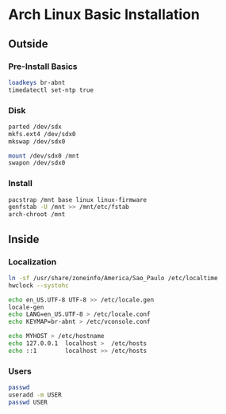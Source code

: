 Arch Linux Basic Installation
=============================

Outside
-------

### Pre-Install Basics
```bash 
loadkeys br-abnt
timedatectl set-ntp true
```
### Disk
```bash
parted /dev/sdx
mkfs.ext4 /dev/sdx0
mkswap /dev/sdx0

mount /dev/sdx0 /mnt
swapon /dev/sdx0
```

### Install
```bash
pacstrap /mnt base linux linux-firmware
genfstab -U /mnt >> /mnt/etc/fstab
arch-chroot /mnt
```

Inside
------

### Localization
```bash
ln -sf /usr/share/zoneinfo/America/Sao_Paulo /etc/localtime
hwclock --systohc

echo en_US.UTF-8 UTF-8 >> /etc/locale.gen
locale-gen
echo LANG=en_US.UTF-8 > /etc/locale.conf
echo KEYMAP=br-abnt > /etc/vconsole.conf

echo MYHOST > /etc/hostname
echo 127.0.0.1	localhost >  /etc/hosts
echo ::1		localhost >> /etc/hosts

```

### Users
```bash
passwd
useradd -m USER
passwd USER
```
